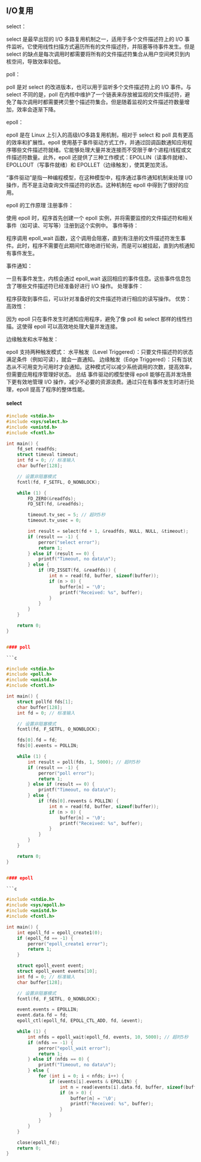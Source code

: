 ## I/O复用

select：

select 是最早出现的 I/O 多路复用机制之一，适用于多个文件描述符上的 I/O 事件监听。它使用线性扫描方式遍历所有的文件描述符，并阻塞等待事件发生。但是 select 的缺点是每次调用时都需要将所有的文件描述符集合从用户空间拷贝到内核空间，导致效率较低。

poll：

poll 是对 select 的改进版本，也可以用于监听多个文件描述符上的 I/O 事件。与 select 不同的是，poll 在内核中维护了一个链表来存放被监视的文件描述符，避免了每次调用时都需要拷贝整个描述符集合。但是随着监视的文件描述符数量增加，效率会逐渐下降。

epoll：

epoll 是在 Linux 上引入的高级I/O多路复用机制，相对于 select 和 poll 具有更高的效率和扩展性。epoll 使用基于事件驱动方式工作，并通过回调函数通知应用程序哪些文件描述符就绪。它能够处理大量并发连接而不受限于单个进程/线程或文件描述符数量。此外，epoll 还提供了三种工作模式：EPOLLIN（读事件就绪）、EPOLLOUT（写事件就绪）和 EPOLLET（边缘触发），使其更加灵活。

“事件驱动”是指一种编程模型，在这种模型中，程序通过事件通知机制来处理 I/O 操作，而不是主动查询文件描述符的状态。这种机制在 epoll 中得到了很好的应用。

epoll 的工作原理
注册事件：

使用 epoll 时，程序首先创建一个 epoll 实例，并将需要监控的文件描述符和相关事件（如可读、可写等）注册到这个实例中。
事件等待：

程序调用 epoll_wait 函数，这个调用会阻塞，直到有注册的文件描述符发生事件。此时，程序不需要在此期间忙碌地进行轮询，而是可以被挂起，直到内核通知有事件发生。

事件通知：

一旦有事件发生，内核会通过 epoll_wait 返回相应的事件信息。这些事件信息包含了哪些文件描述符已经准备好进行 I/O 操作。
处理事件：

程序获取到事件后，可以针对准备好的文件描述符进行相应的读写操作。
优势：
高效性：

因为 epoll 只在事件发生时通知应用程序，避免了像 poll 和 select 那样的线性扫描。这使得 epoll 可以高效地处理大量并发连接。

边缘触发和水平触发：

epoll 支持两种触发模式：
水平触发（Level Triggered）：只要文件描述符的状态满足条件（例如可读），就会一直通知。
边缘触发（Edge Triggered）：只有当状态从不可用变为可用时才会通知。这种模式可以减少系统调用的次数，提高效率，但需要应用程序管理好状态。
总结
事件驱动的模型使得 epoll 能够在高并发场景下更有效地管理 I/O 操作，减少不必要的资源浪费。通过只在有事件发生时进行处理，epoll 提高了程序的整体性能。



#### select

```c
#include <stdio.h>
#include <sys/select.h>
#include <unistd.h>
#include <fcntl.h>

int main() {
    fd_set readfds;
    struct timeval timeout;
    int fd = 0; // 标准输入
    char buffer[128];

    // 设置非阻塞模式
    fcntl(fd, F_SETFL, O_NONBLOCK);

    while (1) {
        FD_ZERO(&readfds);
        FD_SET(fd, &readfds);

        timeout.tv_sec = 5; // 超时5秒
        timeout.tv_usec = 0;

        int result = select(fd + 1, &readfds, NULL, NULL, &timeout);
        if (result == -1) {
            perror("select error");
            return 1;
        } else if (result == 0) {
            printf("Timeout, no data\n");
        } else {
            if (FD_ISSET(fd, &readfds)) {
                int n = read(fd, buffer, sizeof(buffer));
                if (n > 0) {
                    buffer[n] = '\0';
                    printf("Received: %s", buffer);
                }
            }
        }
    }

    return 0;
}


#### poll

```c

#include <stdio.h>
#include <poll.h>
#include <unistd.h>
#include <fcntl.h>

int main() {
    struct pollfd fds[1];
    char buffer[128];
    int fd = 0; // 标准输入

    // 设置非阻塞模式
    fcntl(fd, F_SETFL, O_NONBLOCK);

    fds[0].fd = fd;
    fds[0].events = POLLIN;

    while (1) {
        int result = poll(fds, 1, 5000); // 超时5秒
        if (result == -1) {
            perror("poll error");
            return 1;
        } else if (result == 0) {
            printf("Timeout, no data\n");
        } else {
            if (fds[0].revents & POLLIN) {
                int n = read(fd, buffer, sizeof(buffer));
                if (n > 0) {
                    buffer[n] = '\0';
                    printf("Received: %s", buffer);
                }
            }
        }
    }

    return 0;
}


#### epoll 

```c

#include <stdio.h>
#include <sys/epoll.h>
#include <unistd.h>
#include <fcntl.h>

int main() {
    int epoll_fd = epoll_create1(0);
    if (epoll_fd == -1) {
        perror("epoll_create1 error");
        return 1;
    }

    struct epoll_event event;
    struct epoll_event events[10];
    int fd = 0; // 标准输入
    char buffer[128];

    // 设置非阻塞模式
    fcntl(fd, F_SETFL, O_NONBLOCK);

    event.events = EPOLLIN;
    event.data.fd = fd;
    epoll_ctl(epoll_fd, EPOLL_CTL_ADD, fd, &event);

    while (1) {
        int nfds = epoll_wait(epoll_fd, events, 10, 5000); // 超时5秒
        if (nfds == -1) {
            perror("epoll_wait error");
            return 1;
        } else if (nfds == 0) {
            printf("Timeout, no data\n");
        } else {
            for (int i = 0; i < nfds; i++) {
                if (events[i].events & EPOLLIN) {
                    int n = read(events[i].data.fd, buffer, sizeof(buffer));
                    if (n > 0) {
                        buffer[n] = '\0';
                        printf("Received: %s", buffer);
                    }
                }
            }
        }
    }

    close(epoll_fd);
    return 0;
}



